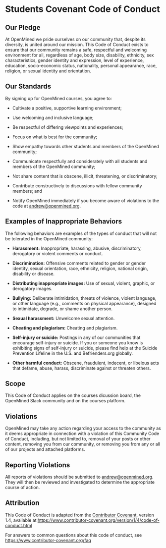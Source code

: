 # Students Covenant Code of Conduct

## Our Pledge

At OpenMined we pride ourselves on our community that, despite its diversity, is united around our mission. This Code of Conduct exists to ensure that our community remains a safe, respectful and welcoming environment for all, regardless of age, body size, disability, ethnicity, sex characteristics, gender identity and expression, level of experience, education, socio-economic status, nationality, personal appearance, race, religion, or sexual identity and orientation.

## Our Standards

By signing up for OpenMined courses, you agree to:

* Cultivate a positive, supportive learning environment;

* Use welcoming and inclusive language;

* Be respectful of differing viewpoints and experiences;

* Focus on what is best for the community;

* Show empathy towards other students and members of the OpenMined community;

* Communicate respectfully and considerately with all students and members of the OpenMined community;

* Not share content that is obscene, illicit, threatening, or discriminatory;

* Contribute constructively to discussions with fellow community members; and

* Notify OpenMined immediately if you become aware of violations to the code at andrew@openmined.org.


## Examples of Inappropriate Behaviors

The following behaviors are examples of the types of conduct that will not be tolerated in the OpenMined community:

* **Harassment:** Inappropriate, harassing, abusive, discriminatory, derogatory or violent comments or conduct.

* **Discrimination:** Offensive comments related to gender or gender identity, sexual orientation, race, ethnicity, religion, national origin, disability or disease.

* **Distributing inappropriate images:** Use of sexual, violent, graphic, or derogatory images.

* **Bullying:** Deliberate intimidation, threats of violence, violent language, or other language (e.g., comments on physical appearance), designed to intimidate, degrade, or shame another person.

* **Sexual harassment:** Unwelcome sexual attention.

* **Cheating and plagiarism:** Cheating and plagiarism. 

* **Self-injury or suicide:** Postings in any of our communities that encourage self-injury or suicide. If you or someone you know is exhibiting signs of self-injury or suicide, please find help at the Suicide Prevention Lifeline in the U.S. and Befrienders.org globally.

* **Other harmful conduct:** Obscene, fraudulent, indecent, or libelous acts that defame, abuse, harass, discriminate against or threaten others.

## Scope

This Code of Conduct applies on the courses dicussion board, the OpenMined Slack community and on the courses platform.

## Violations

OpenMined may take any action regarding your access to the community as it deems appropriate in connection with a violation of this Community Code of Conduct, including, but not limited to, removal of your posts or other content, removing you from our community, or removing you from any or all of our projects and attached platforms.

## Reporting Violations

All reports of violations should be submitted to andrew@openmined.org. They will then be reviewed and investigated to determine the appropriate course of action.

## Attribution

This Code of Conduct is adapted from the [Contributor Covenant][homepage], version 1.4,
available at https://www.contributor-covenant.org/version/1/4/code-of-conduct.html

[homepage]: https://www.contributor-covenant.org

For answers to common questions about this code of conduct, see
https://www.contributor-covenant.org/faq
